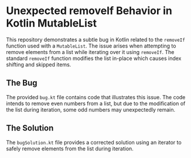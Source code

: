 # Unexpected removeIf Behavior in Kotlin MutableList
This repository demonstrates a subtle bug in Kotlin related to the `removeIf` function used with a `MutableList`. The issue arises when attempting to remove elements from a list while iterating over it using `removeIf`.  The standard `removeIf` function modifies the list in-place which causes index shifting and skipped items.

## The Bug
The provided `bug.kt` file contains code that illustrates this issue. The code intends to remove even numbers from a list, but due to the modification of the list during iteration, some odd numbers may unexpectedly remain.

## The Solution
The `bugSolution.kt` file provides a corrected solution using an iterator to safely remove elements from the list during iteration.